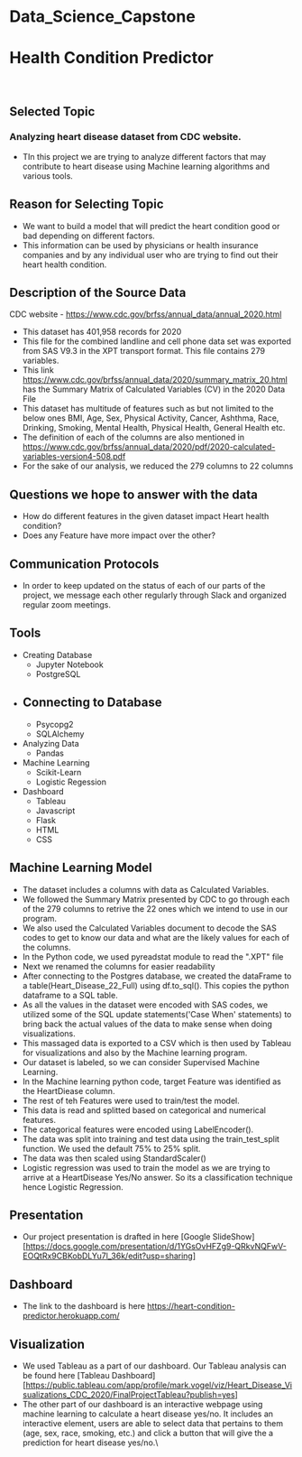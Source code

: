 # Data_Science_Capstone

# Health Condition Predictor
<br>

## Selected Topic
### Analyzing heart disease dataset from CDC website.
- TIn this project we are trying to analyze different factors that may contribute to heart disease using Machine learning algorithms and various tools.   

## Reason for Selecting Topic
- We want to build a model that will predict the heart condition good or bad depending on different factors. 
- This information can be used by physicians or health insurance companies and by any individual user who are trying to find out their heart health condition.

## Description of the Source Data
CDC website - https://www.cdc.gov/brfss/annual_data/annual_2020.html
- This dataset has 401,958 records for 2020 
- This file for the combined landline and cell phone data set was exported from SAS V9.3 in the XPT transport format. This file contains 279 variables.
- This link https://www.cdc.gov/brfss/annual_data/2020/summary_matrix_20.html has the Summary Matrix of Calculated Variables (CV) in the 2020 Data File
- This dataset has multitude of features such as but not limited to the below ones 
BMI, Age, Sex, Physical Activity, Cancer, Ashthma, Race, Drinking, Smoking, Mental Health, Physical Health, General Health etc.
- The definition of each of the columns are also mentioned in https://www.cdc.gov/brfss/annual_data/2020/pdf/2020-calculated-variables-version4-508.pdf
- For the sake of our analysis, we reduced the 279 columns to 22 columns

## Questions we hope to answer with the data
- How do different features in the given dataset impact Heart health condition?
- Does any Feature have more impact over the other?
 

## Communication Protocols
- In order to keep updated on the status of each of our parts of the project, we message each other regularly through Slack and organized regular zoom meetings.

## Tools
- Creating Database
    - Jupyter Notebook
    - PostgreSQL
- Connecting to Database
    - 
    - Psycopg2
    - SQLAlchemy
- Analyzing Data
    - Pandas
- Machine Learning
    - Scikit-Learn
    - Logistic Regession
- Dashboard
    - Tableau
    - Javascript
    - Flask
    - HTML
    - CSS


## Machine Learning Model
- The dataset includes a columns with data as Calculated Variables. 
- We followed the Summary Matrix presented by CDC to go through each of the 279 columns to retrive the 22 ones which we intend to use in our program.
- We also used the Calculated Variables document to decode the SAS codes to get to know our data and what are the likely values for each of the columns. 
- In the Python code, we used pyreadstat module to read the ".XPT" file 
- Next we renamed the columns for easier readability
- After connecting to the Postgres database, we created the dataFrame to a table(Heart_Disease_22_Full) using df.to_sql().  This copies the python dataframe to a SQL table.
- As all the values in the dataset were encoded with SAS codes, we utilized some of the SQL update statements('Case When' statements) to bring back the actual values of the data to make sense when doing visualizations.
- This massaged data is exported to a CSV which is then used by Tableau for visualizations and also by the Machine learning program.
- Our dataset is labeled, so we can consider Supervised Machine Learning.
- In the Machine learning python code, target Feature was identified as the HeartDiease column.
- The rest of teh Features were used to train/test the model.
- This data is read and splitted based on categorical and numerical features. 
- The categorical features were encoded using LabelEncoder().
- The data was split into training and test data using the train_test_split function. We used the default 75% to 25% split.
- The data was then scaled using StandardScaler()
- Logistic regression was used to train the model as we are trying to arrive at a HeartDisease Yes/No answer. So its a classification technique hence Logistic Regression.
 

## Presentation

- Our project presentation is drafted in here [Google SlideShow][https://docs.google.com/presentation/d/1YGsOvHFZg9-QRkvNQFwV-EOQtRx9CBKobDLYu7l_36k/edit?usp=sharing]

## Dashboard
- The link to the  dashboard is here https://heart-condition-predictor.herokuapp.com/

## Visualization
- We used Tableau as a part of our dashboard. Our Tableau analysis can be found here [Tableau Dashboard][https://public.tableau.com/app/profile/mark.vogel/viz/Heart_Disease_Visualizations_CDC_2020/FinalProjectTableau?publish=yes] 
- The other part of our dashboard is an interactive webpage using machine learning to calculate a heart disease yes/no. It includes an interactive element, users are able to select data that pertains to them (age, sex, race, smoking, etc.) and click a button that will give the a prediction for heart disease yes/no.\

 
